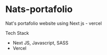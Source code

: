 # Nats-portafolio
Nat's  portafolio website using Next js - vercel


Tech Stack

- Next JS, Javascript, SASS
- Vercel